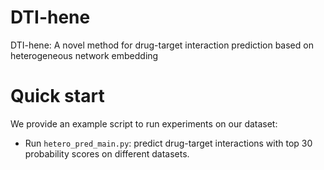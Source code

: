 # DTI-hene
DTI-hene: A novel method for drug-target interaction prediction based on heterogeneous network embedding
# Quick start
We provide an example script to run experiments on our dataset:
  * Run `hetero_pred_main.py`: predict drug-target interactions with top 30 probability scores on different datasets.
